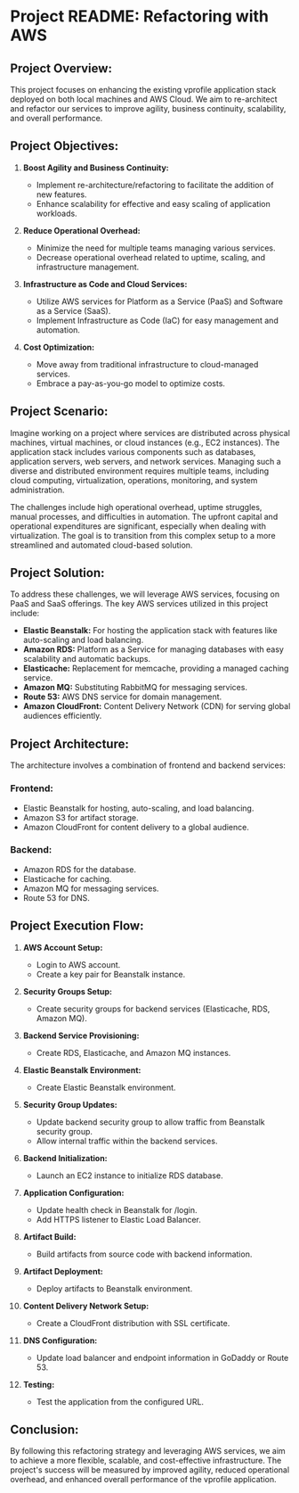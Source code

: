 # Project README: Refactoring with AWS

## Project Overview:

This project focuses on enhancing the existing vprofile application stack deployed on both local machines and AWS Cloud. We aim to re-architect and refactor our services to improve agility, business continuity, scalability, and overall performance.

## Project Objectives:

1. **Boost Agility and Business Continuity:**
   - Implement re-architecture/refactoring to facilitate the addition of new features.
   - Enhance scalability for effective and easy scaling of application workloads.

2. **Reduce Operational Overhead:**
   - Minimize the need for multiple teams managing various services.
   - Decrease operational overhead related to uptime, scaling, and infrastructure management.

3. **Infrastructure as Code and Cloud Services:**
   - Utilize AWS services for Platform as a Service (PaaS) and Software as a Service (SaaS).
   - Implement Infrastructure as Code (IaC) for easy management and automation.

4. **Cost Optimization:**
   - Move away from traditional infrastructure to cloud-managed services.
   - Embrace a pay-as-you-go model to optimize costs.

## Project Scenario:

Imagine working on a project where services are distributed across physical machines, virtual machines, or cloud instances (e.g., EC2 instances). The application stack includes various components such as databases, application servers, web servers, and network services. Managing such a diverse and distributed environment requires multiple teams, including cloud computing, virtualization, operations, monitoring, and system administration.

The challenges include high operational overhead, uptime struggles, manual processes, and difficulties in automation. The upfront capital and operational expenditures are significant, especially when dealing with virtualization. The goal is to transition from this complex setup to a more streamlined and automated cloud-based solution.

## Project Solution:

To address these challenges, we will leverage AWS services, focusing on PaaS and SaaS offerings. The key AWS services utilized in this project include:

- **Elastic Beanstalk:** For hosting the application stack with features like auto-scaling and load balancing.
- **Amazon RDS:** Platform as a Service for managing databases with easy scalability and automatic backups.
- **Elasticache:** Replacement for memcache, providing a managed caching service.
- **Amazon MQ:** Substituting RabbitMQ for messaging services.
- **Route 53:** AWS DNS service for domain management.
- **Amazon CloudFront:** Content Delivery Network (CDN) for serving global audiences efficiently.

## Project Architecture:

The architecture involves a combination of frontend and backend services:

### Frontend:
- Elastic Beanstalk for hosting, auto-scaling, and load balancing.
- Amazon S3 for artifact storage.
- Amazon CloudFront for content delivery to a global audience.

### Backend:
- Amazon RDS for the database.
- Elasticache for caching.
- Amazon MQ for messaging services.
- Route 53 for DNS.

## Project Execution Flow:

1. **AWS Account Setup:**
   - Login to AWS account.
   - Create a key pair for Beanstalk instance.

2. **Security Groups Setup:**
   - Create security groups for backend services (Elasticache, RDS, Amazon MQ).

3. **Backend Service Provisioning:**
   - Create RDS, Elasticache, and Amazon MQ instances.

4. **Elastic Beanstalk Environment:**
   - Create Elastic Beanstalk environment.

5. **Security Group Updates:**
   - Update backend security group to allow traffic from Beanstalk security group.
   - Allow internal traffic within the backend services.

6. **Backend Initialization:**
   - Launch an EC2 instance to initialize RDS database.

7. **Application Configuration:**
   - Update health check in Beanstalk for /login.
   - Add HTTPS listener to Elastic Load Balancer.

8. **Artifact Build:**
   - Build artifacts from source code with backend information.

9. **Artifact Deployment:**
   - Deploy artifacts to Beanstalk environment.

10. **Content Delivery Network Setup:**
    - Create a CloudFront distribution with SSL certificate.

11. **DNS Configuration:**
    - Update load balancer and endpoint information in GoDaddy or Route 53.

12. **Testing:**
    - Test the application from the configured URL.

## Conclusion:

By following this refactoring strategy and leveraging AWS services, we aim to achieve a more flexible, scalable, and cost-effective infrastructure. The project's success will be measured by improved agility, reduced operational overhead, and enhanced overall performance of the vprofile application.

